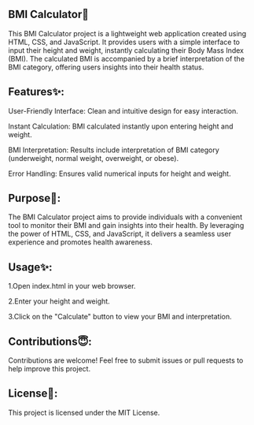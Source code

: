 
## BMI Calculator🧮
This BMI Calculator project is a lightweight web application created using HTML, CSS, and JavaScript. It provides users with a simple interface to input their height and weight, instantly calculating their Body Mass Index (BMI). The calculated BMI is accompanied by a brief interpretation of the BMI category, offering users insights into their health status.

## Features✨:
User-Friendly Interface: Clean and intuitive design for easy interaction.

Instant Calculation: BMI calculated instantly upon entering height and weight.

BMI Interpretation: Results include interpretation of BMI category (underweight, normal weight, overweight, or obese).

Error Handling: Ensures valid numerical inputs for height and weight.

## Purpose🎯:
The BMI Calculator project aims to provide individuals with a convenient tool to monitor their BMI and gain insights into their health. By leveraging the power of HTML, CSS, and JavaScript, it delivers a seamless user experience and promotes health awareness.

## Usage✨:
1.Open index.html in your web browser.

2.Enter your height and weight.

3.Click on the "Calculate" button to view your BMI and interpretation.

## Contributions😇:
Contributions are welcome! Feel free to submit issues or pull requests to help improve this project.

## License🪪:
This project is licensed under the MIT License.

